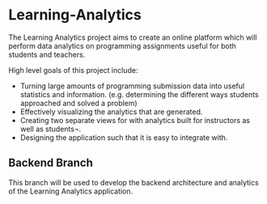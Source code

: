 # Learning-Analytics

The Learning Analytics project aims to create an online platform which will perform data analytics on programming assignments useful for both students and teachers. 

High level goals of this project include:
- Turning large amounts of programming submission data into useful statistics and information. (e.g. determining the different ways students approached and solved a problem)
- Effectively visualizing the analytics that are generated.
- Creating two separate views for with analytics built for instructors as well as students¬.
- Designing the application such that it is easy to integrate with.

## Backend Branch

This branch will be used to develop the backend architecture and analytics of the Learning Analytics application.
